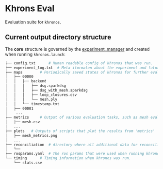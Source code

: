 # Khrons Eval
Evaluation suite for `khronos`.

## Current output directory structure
The **core** structure is governed by the [experiment_manager](https://github.mit.edu/SPARK/Khronos/blob/feature/eval_reconciliation/khronos_ros/include/khronos_ros/experiments/experiment_manager.h) and created when running `khronos.launch`:
```bash
├── config.txt      # Human readable config of khronos that was run.
├── experiment_log.txt  # Meta iformaton about the experiment and future evaluations. This file should say "[FLAG] [Experiment Finished Cleanly]" somewhere if the data is complete.
├── maps        # Periodically saved states of khronos for further evaluation.
│   ├── 00000
│   │   ├── backend
│   │   │   ├── dsg.sparkdsg
│   │   │   ├── dsg_with_mesh.sparkdsg
│   │   │   ├── loop_closures.csv
│   │   │   └── mesh.ply
│   │   └── timestamp.txt
│   ├── 00001
│    ...
├── metrics     # Output of various evaluation tasks, such as mesh evaluation.
│   ├── mesh.csv
│   ...
├── plots   # Outputs of scripts that plot the results from 'metrics'
│   ├── mesh_metrics.png
│   ...
├── reconciliation  # directory where all additional data for reconciliation evaluation is stored.
│   └──
├── rosparams.yaml  # The ros params that were used when running khronos, these can be used to recreate an experiment.
└── timing      # Timing information when khronos was run.
    └── stats.csv
```
